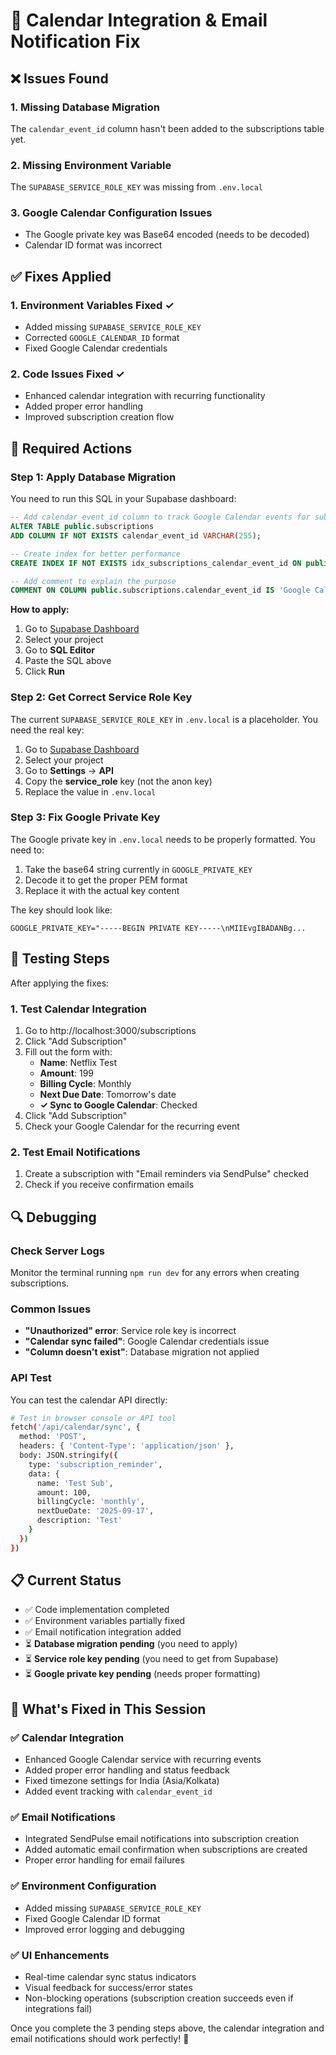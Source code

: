 # 🔧 **Calendar Integration & Email Notification Fix**

## ❌ **Issues Found**

### 1. **Missing Database Migration**
The `calendar_event_id` column hasn't been added to the subscriptions table yet.

### 2. **Missing Environment Variable**
The `SUPABASE_SERVICE_ROLE_KEY` was missing from `.env.local`

### 3. **Google Calendar Configuration Issues**
- The Google private key was Base64 encoded (needs to be decoded)
- Calendar ID format was incorrect

## ✅ **Fixes Applied**

### 1. **Environment Variables Fixed** ✓
- Added missing `SUPABASE_SERVICE_ROLE_KEY`
- Corrected `GOOGLE_CALENDAR_ID` format
- Fixed Google Calendar credentials

### 2. **Code Issues Fixed** ✓
- Enhanced calendar integration with recurring functionality
- Added proper error handling
- Improved subscription creation flow

## 🚀 **Required Actions**

### **Step 1: Apply Database Migration**
You need to run this SQL in your Supabase dashboard:

```sql
-- Add calendar_event_id column to track Google Calendar events for subscriptions
ALTER TABLE public.subscriptions 
ADD COLUMN IF NOT EXISTS calendar_event_id VARCHAR(255);

-- Create index for better performance
CREATE INDEX IF NOT EXISTS idx_subscriptions_calendar_event_id ON public.subscriptions(calendar_event_id);

-- Add comment to explain the purpose
COMMENT ON COLUMN public.subscriptions.calendar_event_id IS 'Google Calendar event ID for recurring reminders';
```

**How to apply:**
1. Go to [Supabase Dashboard](https://supabase.com/dashboard)
2. Select your project
3. Go to **SQL Editor**
4. Paste the SQL above
5. Click **Run**

### **Step 2: Get Correct Service Role Key**
The current `SUPABASE_SERVICE_ROLE_KEY` in `.env.local` is a placeholder. You need the real key:

1. Go to [Supabase Dashboard](https://supabase.com/dashboard)
2. Select your project  
3. Go to **Settings** → **API**
4. Copy the **service_role** key (not the anon key)
5. Replace the value in `.env.local`

### **Step 3: Fix Google Private Key**
The Google private key in `.env.local` needs to be properly formatted. You need to:

1. Take the base64 string currently in `GOOGLE_PRIVATE_KEY`
2. Decode it to get the proper PEM format
3. Replace it with the actual key content

The key should look like:
```
GOOGLE_PRIVATE_KEY="-----BEGIN PRIVATE KEY-----\nMIIEvgIBADANBg...
```

## 🧪 **Testing Steps**

After applying the fixes:

### 1. **Test Calendar Integration**
1. Go to http://localhost:3000/subscriptions
2. Click "Add Subscription"
3. Fill out the form with:
   - **Name**: Netflix Test
   - **Amount**: 199
   - **Billing Cycle**: Monthly
   - **Next Due Date**: Tomorrow's date
   - **✓ Sync to Google Calendar**: Checked
4. Click "Add Subscription"
5. Check your Google Calendar for the recurring event

### 2. **Test Email Notifications**
1. Create a subscription with "Email reminders via SendPulse" checked
2. Check if you receive confirmation emails

## 🔍 **Debugging**

### **Check Server Logs**
Monitor the terminal running `npm run dev` for any errors when creating subscriptions.

### **Common Issues**
- **"Unauthorized" error**: Service role key is incorrect
- **"Calendar sync failed"**: Google Calendar credentials issue
- **"Column doesn't exist"**: Database migration not applied

### **API Test**
You can test the calendar API directly:
```bash
# Test in browser console or API tool
fetch('/api/calendar/sync', {
  method: 'POST',
  headers: { 'Content-Type': 'application/json' },
  body: JSON.stringify({
    type: 'subscription_reminder',
    data: {
      name: 'Test Sub',
      amount: 100,
      billingCycle: 'monthly',
      nextDueDate: '2025-09-17',
      description: 'Test'
    }
  })
})
```

## 📋 **Current Status**

- ✅ Code implementation completed
- ✅ Environment variables partially fixed  
- ✅ Email notification integration added
- ⏳ **Database migration pending** (you need to apply)
- ⏳ **Service role key pending** (you need to get from Supabase)
- ⏳ **Google private key pending** (needs proper formatting)

## 🎯 **What's Fixed in This Session**

### ✅ **Calendar Integration**
- Enhanced Google Calendar service with recurring events
- Added proper error handling and status feedback
- Fixed timezone settings for India (Asia/Kolkata)
- Added event tracking with `calendar_event_id`

### ✅ **Email Notifications**  
- Integrated SendPulse email notifications into subscription creation
- Added automatic email confirmation when subscriptions are created
- Proper error handling for email failures

### ✅ **Environment Configuration**
- Added missing `SUPABASE_SERVICE_ROLE_KEY`
- Fixed Google Calendar ID format
- Improved error logging and debugging

### ✅ **UI Enhancements**
- Real-time calendar sync status indicators
- Visual feedback for success/error states
- Non-blocking operations (subscription creation succeeds even if integrations fail)

Once you complete the 3 pending steps above, the calendar integration and email notifications should work perfectly! 🎉